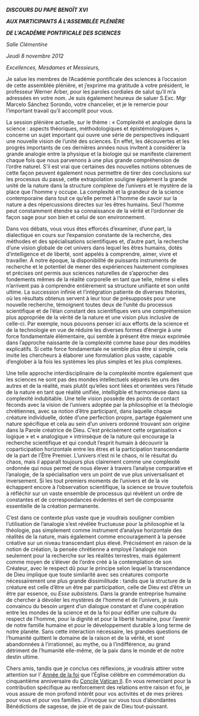 ***DISCOURS DU PAPE BENOÎT XVI***

***AUX PARTICIPANTS À L'ASSEMBLÉE*** ***PLÉNIÈRE***

***DE L'ACADÉMIE PONTIFICALE DES SCIENCES***

*Salle Clémentine*

*Jeudi 8 novembre 2012*

*Excellences, Mesdames et Messieurs,*

Je salue les membres de l’Académie pontificale des sciences à l’occasion de cette assemblée plénière, et j’exprime ma gratitude à votre président, le professeur Werner Arber, pour les paroles cordiales de salut qu’il m’a adressées en votre nom. Je suis également heureux de saluer S.Exc. Mgr Marcelo Sánchez Sorondo, votre chancelier, et je le remercie pour l’important travail qu’il accomplit pour vous.

La session plénière actuelle, sur le thème : « Complexité et analogie dans la science : aspects théoriques, méthodologiques et épistémologiques », concerne un sujet important qui ouvre une série de perspectives indiquant une nouvelle vision de l’unité des sciences. En effet, les découvertes et les progrès importants de ces dernières années nous invitent à considérer la grande analogie entre la physique et la biologie qui se manifeste clairement chaque fois que nous parvenons à une plus grande compréhension de l’ordre naturel. S’il est vrai que certaines des nouvelles notions obtenues de cette façon peuvent également nous permettre de tirer des conclusions sur les processus du passé, cette extrapolation souligne également la grande unité de la nature dans la structure complexe de l’univers et le mystère de la place que l’homme y occupe. La complexité et la grandeur de la science contemporaine dans tout ce qu’elle permet à l’homme de savoir sur la nature a des répercussions directes sur les êtres humains. Seul l’homme peut constamment étendre sa connaissance de la vérité et l’ordonner de façon sage pour son bien et celui de son environnement.

Dans vos débats, vous vous êtes efforcés d’examiner, d’une part, la dialectique en cours sur l’expansion constante de la recherche, des méthodes et des spécialisations scientifiques et, d’autre part, la recherche d’une vision globale de cet univers dans lequel les êtres humains, dotés d’intelligence et de liberté, sont appelés à comprendre, aimer, vivre et travailler. À notre époque, la disponibilité de puissants instruments de recherche et le potentiel de mener des expériences hautement complexes et précises ont permis aux sciences naturelles de s’approcher des fondements mêmes de la réalité corporelle en tant que telle, même si elles n’arrivent pas à comprendre entièrement sa structure unifiante et son unité ultime. La succession infinie et l’intégration patiente de diverses théories, où les résultats obtenus servent à leur tour de présupposés pour une nouvelle recherche, témoignent toutes deux de l’unité du processus scientifique et de l’élan constant des scientifiques vers une compréhension plus appropriée de la vérité de la nature et une vision plus inclusive de celle-ci. Par exemple, nous pouvons penser ici aux efforts de la science et de la technologie en vue de réduire les diverses formes d’énergie à une force fondamentale élémentaire, qui semble à présent être mieux exprimée dans l’approche naissante de la complexité comme base pour des modèles explicatifs. Si cette force fondamentale ne semble plus être si simple, cela invite les chercheurs à élaborer une formulation plus vaste, capable d’englober à la fois les systèmes les plus simples et les plus complexes.

Une telle approche interdisciplinaire de la complexité montre également que les sciences ne sont pas des mondes intellectuels séparés les uns des autres et de la réalité, mais plutôt qu’elles sont liées et orientées vers l’étude de la nature en tant que réalité unifiée, intelligible et harmonieuse dans sa complexité indubitable. Une telle vision possède des points de contact féconds avec la vision de l’univers adoptée par la philosophie et la théologie chrétiennes, avec sa notion d’être participant, dans laquelle chaque créature individuelle, dotée d’une perfection propre, partage également une nature spécifique et cela au sein d’un univers ordonné trouvant son origine dans la Parole créatrice de Dieu. C’est précisément cette organisation « logique » et « analogique » intrinsèque de la nature qui encourage la recherche scientifique et qui conduit l’esprit humain à découvrir la coparticipation horizontale entre les êtres et la participation transcendante de la part de l’Être Premier. L’univers n’est ni le chaos, ni le résultat du chaos, mais il apparaît toujours plus clairement comme une complexité ordonnée qui nous permet de nous élever à travers l’analyse comparative et l’analogie, de la spécialisation vers un point de vue plus universalisant et inversement. Si les tout premiers moments de l’univers et de la vie échappent encore à l’observation scientifique, la science se trouve toutefois à réfléchir sur un vaste ensemble de processus qui révèlent un ordre de constantes et de correspondances évidentes et sert de composante essentielle de la création permanente.

C’est dans ce contexte plus vaste que je voudrais souligner combien l’utilisation de l’analogie s’est révélée fructueuse pour la philosophie et la théologie, pas simplement comme instrument d’analyse horizontale des réalités de la nature, mais également comme encouragement à la pensée créative sur un niveau transcendant plus élevé. Précisément en raison de la notion de création, la pensée chrétienne a employé l’analogie non seulement pour la recherche sur les réalités terrestres, mais également comme moyen de s’élever de l’ordre créé à la contemplation de son Créateur, avec le respect dû pour le principe selon lequel la transcendance de Dieu implique que toute similarité avec ses créatures comporte nécessairement une plus grande dissimilitude : tandis que la structure de la créature est celle d’être un être par participation, celle de Dieu est d’être un être par essence, ou *Esse subsistens.* Dans la grande entreprise humaine de chercher à dévoiler les mystères de l’homme et de l’univers, je suis convaincu du besoin urgent d’un dialogue constant et d’une coopération entre les mondes de la science et de la foi pour édifier une culture du respect de l’homme, pour la dignité et pour la liberté humaine, pour l’avenir de notre famille humaine et pour le développement durable à long terme de notre planète. Sans cette interaction nécessaire, les grandes questions de l’humanité quittent le domaine de la raison et de la vérité, et sont abandonnées à l’irrationnel, au mythe, ou à l’indifférence, au grand détriment de l’humanité elle-même, de la paix dans le monde et de notre destin ultime.

Chers amis, tandis que je conclus ces réflexions, je voudrais attirer votre attention sur l’ [Année de la foi](http://www.vatican.va/special/annus_fidei/index_catechesi_annus-fidei_fr.htm) que l’Église célèbre en commémoration du cinquantième anniversaire du [Concile Vatican II](http://www.vatican.va/archive/hist_councils/ii_vatican_council/index_fr.htm). En vous remerciant pour la contribution spécifique au renforcement des relations entre raison et foi, je vous assure de mon profond intérêt pour vos activités et de mes prières pour vous et pour vos familles. J’invoque sur vous tous d’abondantes Bénédictions de sagesse, de joie et de paix de Dieu tout-puissant.